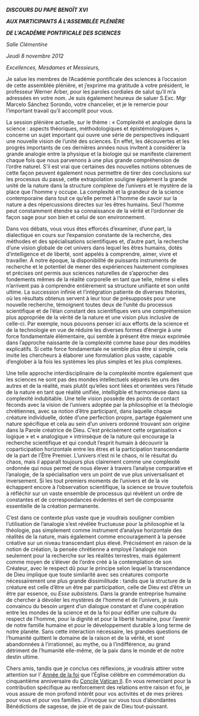 ***DISCOURS DU PAPE BENOÎT XVI***

***AUX PARTICIPANTS À L'ASSEMBLÉE*** ***PLÉNIÈRE***

***DE L'ACADÉMIE PONTIFICALE DES SCIENCES***

*Salle Clémentine*

*Jeudi 8 novembre 2012*

*Excellences, Mesdames et Messieurs,*

Je salue les membres de l’Académie pontificale des sciences à l’occasion de cette assemblée plénière, et j’exprime ma gratitude à votre président, le professeur Werner Arber, pour les paroles cordiales de salut qu’il m’a adressées en votre nom. Je suis également heureux de saluer S.Exc. Mgr Marcelo Sánchez Sorondo, votre chancelier, et je le remercie pour l’important travail qu’il accomplit pour vous.

La session plénière actuelle, sur le thème : « Complexité et analogie dans la science : aspects théoriques, méthodologiques et épistémologiques », concerne un sujet important qui ouvre une série de perspectives indiquant une nouvelle vision de l’unité des sciences. En effet, les découvertes et les progrès importants de ces dernières années nous invitent à considérer la grande analogie entre la physique et la biologie qui se manifeste clairement chaque fois que nous parvenons à une plus grande compréhension de l’ordre naturel. S’il est vrai que certaines des nouvelles notions obtenues de cette façon peuvent également nous permettre de tirer des conclusions sur les processus du passé, cette extrapolation souligne également la grande unité de la nature dans la structure complexe de l’univers et le mystère de la place que l’homme y occupe. La complexité et la grandeur de la science contemporaine dans tout ce qu’elle permet à l’homme de savoir sur la nature a des répercussions directes sur les êtres humains. Seul l’homme peut constamment étendre sa connaissance de la vérité et l’ordonner de façon sage pour son bien et celui de son environnement.

Dans vos débats, vous vous êtes efforcés d’examiner, d’une part, la dialectique en cours sur l’expansion constante de la recherche, des méthodes et des spécialisations scientifiques et, d’autre part, la recherche d’une vision globale de cet univers dans lequel les êtres humains, dotés d’intelligence et de liberté, sont appelés à comprendre, aimer, vivre et travailler. À notre époque, la disponibilité de puissants instruments de recherche et le potentiel de mener des expériences hautement complexes et précises ont permis aux sciences naturelles de s’approcher des fondements mêmes de la réalité corporelle en tant que telle, même si elles n’arrivent pas à comprendre entièrement sa structure unifiante et son unité ultime. La succession infinie et l’intégration patiente de diverses théories, où les résultats obtenus servent à leur tour de présupposés pour une nouvelle recherche, témoignent toutes deux de l’unité du processus scientifique et de l’élan constant des scientifiques vers une compréhension plus appropriée de la vérité de la nature et une vision plus inclusive de celle-ci. Par exemple, nous pouvons penser ici aux efforts de la science et de la technologie en vue de réduire les diverses formes d’énergie à une force fondamentale élémentaire, qui semble à présent être mieux exprimée dans l’approche naissante de la complexité comme base pour des modèles explicatifs. Si cette force fondamentale ne semble plus être si simple, cela invite les chercheurs à élaborer une formulation plus vaste, capable d’englober à la fois les systèmes les plus simples et les plus complexes.

Une telle approche interdisciplinaire de la complexité montre également que les sciences ne sont pas des mondes intellectuels séparés les uns des autres et de la réalité, mais plutôt qu’elles sont liées et orientées vers l’étude de la nature en tant que réalité unifiée, intelligible et harmonieuse dans sa complexité indubitable. Une telle vision possède des points de contact féconds avec la vision de l’univers adoptée par la philosophie et la théologie chrétiennes, avec sa notion d’être participant, dans laquelle chaque créature individuelle, dotée d’une perfection propre, partage également une nature spécifique et cela au sein d’un univers ordonné trouvant son origine dans la Parole créatrice de Dieu. C’est précisément cette organisation « logique » et « analogique » intrinsèque de la nature qui encourage la recherche scientifique et qui conduit l’esprit humain à découvrir la coparticipation horizontale entre les êtres et la participation transcendante de la part de l’Être Premier. L’univers n’est ni le chaos, ni le résultat du chaos, mais il apparaît toujours plus clairement comme une complexité ordonnée qui nous permet de nous élever à travers l’analyse comparative et l’analogie, de la spécialisation vers un point de vue plus universalisant et inversement. Si les tout premiers moments de l’univers et de la vie échappent encore à l’observation scientifique, la science se trouve toutefois à réfléchir sur un vaste ensemble de processus qui révèlent un ordre de constantes et de correspondances évidentes et sert de composante essentielle de la création permanente.

C’est dans ce contexte plus vaste que je voudrais souligner combien l’utilisation de l’analogie s’est révélée fructueuse pour la philosophie et la théologie, pas simplement comme instrument d’analyse horizontale des réalités de la nature, mais également comme encouragement à la pensée créative sur un niveau transcendant plus élevé. Précisément en raison de la notion de création, la pensée chrétienne a employé l’analogie non seulement pour la recherche sur les réalités terrestres, mais également comme moyen de s’élever de l’ordre créé à la contemplation de son Créateur, avec le respect dû pour le principe selon lequel la transcendance de Dieu implique que toute similarité avec ses créatures comporte nécessairement une plus grande dissimilitude : tandis que la structure de la créature est celle d’être un être par participation, celle de Dieu est d’être un être par essence, ou *Esse subsistens.* Dans la grande entreprise humaine de chercher à dévoiler les mystères de l’homme et de l’univers, je suis convaincu du besoin urgent d’un dialogue constant et d’une coopération entre les mondes de la science et de la foi pour édifier une culture du respect de l’homme, pour la dignité et pour la liberté humaine, pour l’avenir de notre famille humaine et pour le développement durable à long terme de notre planète. Sans cette interaction nécessaire, les grandes questions de l’humanité quittent le domaine de la raison et de la vérité, et sont abandonnées à l’irrationnel, au mythe, ou à l’indifférence, au grand détriment de l’humanité elle-même, de la paix dans le monde et de notre destin ultime.

Chers amis, tandis que je conclus ces réflexions, je voudrais attirer votre attention sur l’ [Année de la foi](http://www.vatican.va/special/annus_fidei/index_catechesi_annus-fidei_fr.htm) que l’Église célèbre en commémoration du cinquantième anniversaire du [Concile Vatican II](http://www.vatican.va/archive/hist_councils/ii_vatican_council/index_fr.htm). En vous remerciant pour la contribution spécifique au renforcement des relations entre raison et foi, je vous assure de mon profond intérêt pour vos activités et de mes prières pour vous et pour vos familles. J’invoque sur vous tous d’abondantes Bénédictions de sagesse, de joie et de paix de Dieu tout-puissant.